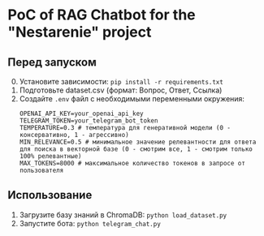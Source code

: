 # PoC of RAG Chatbot for the "Nestarenie" project

## Перед запуском

0. Установите зависимости: `pip install -r requirements.txt`
1. Подготовьте dataset.csv (формат: Вопрос, Ответ, Ссылка)
2. Создайте `.env` файл с необходимыми переменными окружения:
   ```
   OPENAI_API_KEY=your_openai_api_key
   TELEGRAM_TOKEN=your_telegram_bot_token
   TEMPERATURE=0.3 # температура для генеративной модели (0 - консервативно, 1 - агрессивно)
   MIN_RELEVANCE=0.5 # минимальное значение релевантности для ответа для поиска в векторной базе (0 - смотрим все, 1 - смотрим только 100% релевантные)
   MAX_TOKENS=8000 # максимальное количество токенов в запросе от пользователя
   ```

## Использование

1. Загрузите базу знаний в ChromaDB: `python load_dataset.py`
2. Запустите бота: `python telegram_chat.py`
